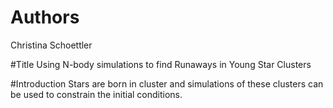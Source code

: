 # Authors
Christina Schoettler

#Title
Using N-body simulations to find Runaways in Young Star Clusters

#Introduction
Stars are born in cluster and simulations of these clusters can be used to constrain the initial conditions.

